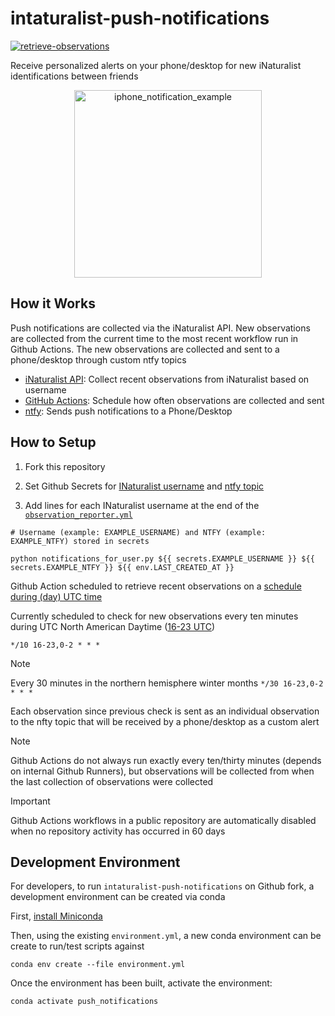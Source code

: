 # intaturalist-push-notifications
[![retrieve-observations](https://github.com/unaschneck/intaturalist-push-notifications/actions/workflows/observation_reporter.yml/badge.svg)](https://github.com/unaschneck/intaturalist-push-notifications/actions/workflows/observation_reporter.yml)

Receive personalized alerts on your phone/desktop for new iNaturalist identifications between friends

<p align="center">
  <img src="https://github.com/unaschneck/intaturalist-push-notifications/assets/22159116/9c94c7c6-790c-445b-a63a-b3a577c26e06" alt="iphone_notification_example" width="300"/>
</p>

## How it Works

Push notifications are collected via the iNaturalist API. New observations are collected from the current time to the most recent workflow run in Github Actions. The new observations are collected and sent to a phone/desktop through custom ntfy topics

- [iNaturalist API](https://api.inaturalist.org/v1/docs/): Collect recent observations from iNaturalist based on username
- [GitHub Actions](https://github.com/unaschneck/intaturalist-push-notifications/blob/main/.github/workflows/observation_reporter.yml): Schedule how often observations are collected and sent
- [ntfy](https://github.com/binwiederhier/ntfy): Sends push notifications to a Phone/Desktop

## How to Setup

1. Fork this repository

2. Set Github Secrets for [INaturalist username](https://www.inaturalist.org/) and [ntfy topic](https://github.com/binwiederhier/ntfy)

3. Add lines for each INaturalist username at the end of the [`observation_reporter.yml`](https://github.com/unaschneck/intaturalist-push-notifications/blob/main/.github/workflows/observation_reporter.yml)

```
# Username (example: EXAMPLE_USERNAME) and NTFY (example: EXAMPLE_NTFY) stored in secrets 

python notifications_for_user.py ${{ secrets.EXAMPLE_USERNAME }} ${{ secrets.EXAMPLE_NTFY }} ${{ env.LAST_CREATED_AT }} 
```

Github Action scheduled to retrieve recent observations on a [schedule during (day) UTC time](https://github.com/unaschneck/intaturalist-push-notifications/blob/3dd82fec933843d7758cf164732c0a8cbec6f633/.github/workflows/observation_reporter.yml)

Currently scheduled to check for new observations every ten minutes during UTC North American Daytime ([16-23 UTC](https://crontab.guru/#*/10_16-23,0-2_*_*_*))

```
*/10 16-23,0-2 * * *
```

> [!Note]
> Every 30 minutes in the northern hemisphere winter months `*/30 16-23,0-2 * * *`

Each observation since previous check is sent as an individual observation to the nfty topic that will be received by a phone/desktop as a custom alert

> [!Note]
> Github Actions do not always run exactly every ten/thirty minutes (depends on internal Github Runners), but observations will be collected from when the last collection of observations were collected

> [!Important]
> Github Actions workflows in a public repository are automatically disabled when no repository activity has occurred in 60 days

## Development Environment

For developers, to run `intaturalist-push-notifications` on Github fork, a development environment can be created via conda

First, [install Miniconda](https://docs.conda.io/projects/miniconda/en/latest/miniconda-install.html)

Then, using the existing `environment.yml`, a new conda environment can be create to run/test scripts against

```
conda env create --file environment.yml
```
Once the environment has been built, activate the environment:
```
conda activate push_notifications
```
